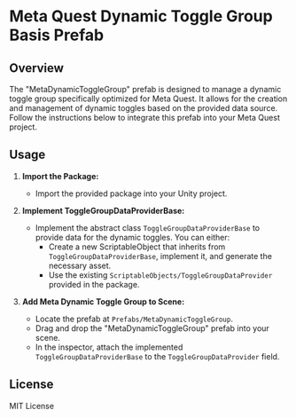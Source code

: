 # Meta Quest Dynamic Toggle Group Basis Prefab

## Overview

The "MetaDynamicToggleGroup" prefab is designed to manage a dynamic toggle group specifically optimized for Meta Quest. 
It allows for the creation and management of dynamic toggles based on the provided data source. 
Follow the instructions below to integrate this prefab into your Meta Quest project.

## Usage

1. **Import the Package:**
   - Import the provided package into your Unity project.

2. **Implement ToggleGroupDataProviderBase:**
   - Implement the abstract class `ToggleGroupDataProviderBase` to provide data for the dynamic toggles. You can either:
     - Create a new ScriptableObject that inherits from `ToggleGroupDataProviderBase`, implement it, and generate the necessary asset.
     - Use the existing `ScriptableObjects/ToggleGroupDataProvider` provided in the package.

3. **Add Meta Dynamic Toggle Group to Scene:**
   - Locate the prefab at `Prefabs/MetaDynamicToggleGroup`.
   - Drag and drop the "MetaDynamicToggleGroup" prefab into your scene.
   - In the inspector, attach the implemented `ToggleGroupDataProviderBase` to the `ToggleGroupDataProvider` field.

## License
MIT License
